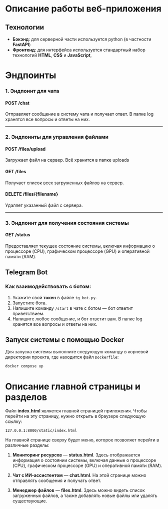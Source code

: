 # Описание работы веб-приложения

## Технологии

- **Бэкэнд**: для серверной части используется python (в частности **FastAPI**)
- **Фронтенд**: для интерфейса используется стандартный набор технологий **HTML**, **CSS** и **JavaScript**,

# Эндпоинты

### 1. **Эндпоинт для чата**

#### **POST /chat**
Отправляет сообщение в систему чата и получает ответ. В папке log хранятся все вопросы и ответы на них.

---

### 2. **Эндпоинты для управления файлами**

#### **POST /files/upload**
Загружает файл на сервер. Всё хранится в папке uploads

#### **GET /files**
Получает список всех загруженных файлов на сервер.

#### **DELETE /files/{filename}**
Удаляет указанный файл с сервера.

---

### 3. **Эндпоинт для получения состояния системы**

#### **GET /status**
Предоставляет текущее состояние системы, включая информацию о процессоре (CPU), графическом процессоре (GPU) и оперативной памяти (RAM).

## Telegram Bot

### Как взаимодействовать с ботом:

1. Укажите свой **токен** в файле `tg_bot.py`.
2. Запустите бота.
3. Напишите команду `/start` в чате с ботом — бот ответит приветствием.
4. Напишите любое сообщение, и бот ответит вам. В папке log хранятся все вопросы и ответы на них.

## Запуск системы с помощью Docker
Для запуска системы выполните следующую команду в корневой директории проекта, где находится файл `Dockerfile`:

```bash
docker compose up
```

# Описание главной страницы и разделов

Файл **index.html** является главной страницей приложения. Чтобы перейти на эту страницу, нужно открыть в браузере следующую ссылку:

```
127.0.0.1:8000/static/index.html
```

На главной странице сверху будет меню, которое позволяет перейти в различные разделы:

1. **Мониторинг ресурсов** — **status.html**. Здесь отображается информация о состоянии системы, включая данные о процессоре (CPU), графическом процессоре (GPU) и оперативной памяти (RAM).

2. **Чат с ИИ-ассистентом** — **chat.html**. На этой странице можно отправлять сообщения и получать ответ.

3. **Менеджер файлов** — **files.html**. Здесь можно видеть список загруженных файлов, а также добавлять новые файлы или удалять существующие.
